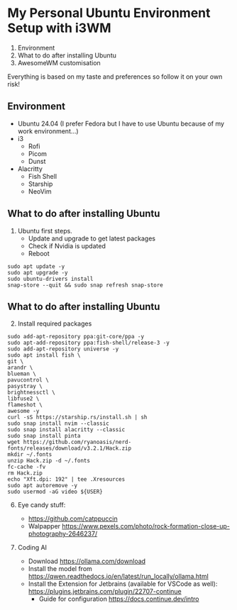 # My Personal Ubuntu Environment Setup with i3WM
1. Environment
2. What to do after installing Ubuntu
3. AwesomeWM customisation

Everything is based on my taste and preferences so follow it on your own risk!  

## Environment
- Ubuntu 24.04 (I prefer Fedora but I have to use Ubuntu because of my work environment...)
- i3
    - Rofi
    - Picom
    - Dunst
- Alacritty
    - Fish Shell
    - Starship
    - NeoVim

## What to do after installing Ubuntu
1. Ubuntu first steps.
    - Update and upgrade to get latest packages
    - Check if Nvidia is updated
    - Reboot
```shell
sudo apt update -y
sudo apt upgrade -y
sudo ubuntu-drivers install
snap-store --quit && sudo snap refresh snap-store
```  

## What to do after installing Ubuntu
2. Install required packages
```shell
sudo add-apt-repository ppa:git-core/ppa -y
sudo apt-add-repository ppa:fish-shell/release-3 -y
sudo add-apt-repository universe -y
sudo apt install fish \
git \
arandr \
blueman \
pavucontrol \
pasystray \
brightnessctl \
libfuse2 \
flameshot \
awesome -y
curl -sS https://starship.rs/install.sh | sh
sudo snap install nvim --classic
sudo snap install alacritty --classic
sudo snap install pinta
wget https://github.com/ryanoasis/nerd-fonts/releases/download/v3.2.1/Hack.zip
mkdir ~/.fonts
unzip Hack.zip -d ~/.fonts
fc-cache -fv
rm Hack.zip
echo "Xft.dpi: 192" | tee .Xresources
sudo apt autoremove -y
sudo usermod -aG video ${USER}
```  

6. Eye candy stuff:
    - https://github.com/catppuccin
    - Walpapper https://www.pexels.com/photo/rock-formation-close-up-photography-2646237/

7. Coding AI
    - Download https://ollama.com/download
    - Install the model from https://qwen.readthedocs.io/en/latest/run_locally/ollama.html
    - Install the Extension for Jetbrains (available for VSCode as well): https://plugins.jetbrains.com/plugin/22707-continue
        - Guide for configuration https://docs.continue.dev/intro